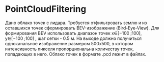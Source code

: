 # PointCloudFiltering
Дано облако точек с лидара. Требуется отфильтровать землю и из 
оставшихся точек сформировать BEV-изображение (Bird-Eye-View). Для 
формирования BEV использовать диапазон точек x∈[−100 ;100], y∈[−100 ;100] , 
шаг сетки - 0.5 м. На выходе должно получиться одноканальное изображение 
размером 500x500, в котором интенсивность пикселя пропорциональна 
количеству точек, попадающих в него. Облако точек в формате .pcd лежит в файлах. 
